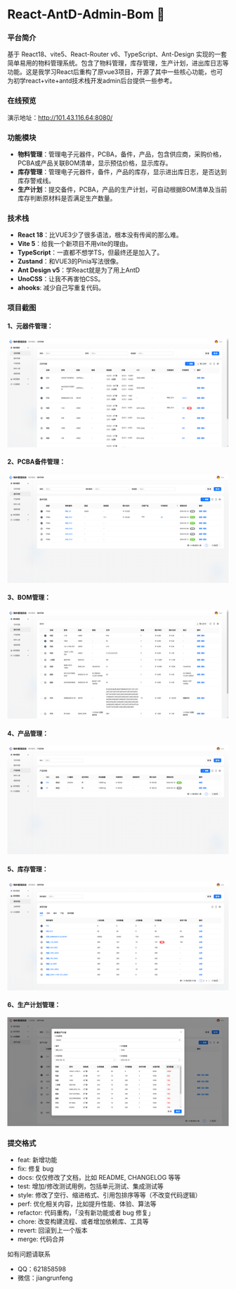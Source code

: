 # React-AntD-Admin-Bom 🚀

### 平台简介

基于 React18、vite5、React-Router v6、TypeScript、Ant-Design 实现的一套简单易用的物料管理系统。包含了物料管理，库存管理，生产计划，进出库日志等功能。这是我学习React后重构了原vue3项目，开源了其中一些核心功能，也可为初学react+vite+antd技术栈开发admin后台提供一些参考。

### 在线预览

演示地址：http://101.43.116.64:8080/

### 功能模块

- **物料管理**：管理电子元器件，PCBA，备件，产品，包含供应商，采购价格，PCBA或产品关联BOM清单，显示预估价格，显示库存。
- **库存管理**：管理电子元器件，备件，产品的库存，显示进出库日志，是否达到库存警戒线。
- **生产计划**：提交备件，PCBA，产品的生产计划，可自动根据BOM清单及当前库存判断原材料是否满足生产数量。

### 技术栈

- **React 18**：比VUE3少了很多语法，根本没有传闻的那么难。
- **Vite 5**：给我一个新项目不用vite的理由。
- **TypeScript**：一直都不想学TS，但最终还是加入了。
- **Zustand**：和VUE3的Pinia写法很像。
- **Ant Design v5**：学React就是为了用上AntD
- **UnoCSS**：让我不再害怕CSS。
- **ahooks**: 减少自己写重复代码。

### 项目截图
#### 1、元器件管理：
![part](https://github.com/knightfantasy/react-antd-admin-bom/blob/main/images/part.png)

#### 2、PCBA备件管理：
![pcba](https://github.com/knightfantasy/react-antd-admin-bom/blob/main/images/pcba.png)

#### 3、BOM管理：
![BOM](https://github.com/knightfantasy/react-antd-admin-bom/blob/main/images/bom.png)

#### 4、产品管理：
![product](https://github.com/knightfantasy/react-antd-admin-bom/blob/main/images/product.png)

#### 5、库存管理：
![inventory](https://github.com/knightfantasy/react-antd-admin-bom/blob/main/images/inventory.png)

#### 6、生产计划管理：
![product-plan](https://github.com/knightfantasy/react-antd-admin-bom/blob/main/images/plan.png)

### 提交格式
- feat: 新增功能
- fix: 修复 bug
- docs: 仅仅修改了文档，比如 README, CHANGELOG 等等
- test: 增加/修改测试用例，包括单元测试、集成测试等
- style: 修改了空行、缩进格式、引用包排序等等（不改变代码逻辑）
- perf: 优化相关内容，比如提升性能、体验、算法等
- refactor: 代码重构，「没有新功能或者 bug 修复」
- chore: 改变构建流程、或者增加依赖库、工具等
- revert: 回滚到上一个版本
- merge: 代码合并

如有问题请联系

- QQ：621858598
- 微信：jiangrunfeng
